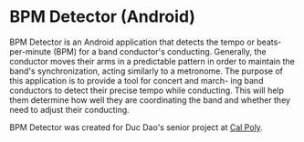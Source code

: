 # BPM Detector (Android)

BPM Detector is an Android application that detects the tempo or beats-per-minute
(BPM) for a band conductor's conducting. Generally, the conductor moves their arms in
a predictable pattern in order to maintain the band's synchronization, acting similarly to
a metronome. The purpose of this application is to provide a tool for concert and march-
ing band conductors to detect their precise tempo while conducting. This will help them
determine how well they are coordinating the band and whether they need to adjust their
conducting.

BPM Detector was created for Duc Dao's senior project at [Cal Poly](http://calpoly.edu/).
